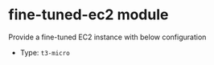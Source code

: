 # fine-tuned-ec2 module

Provide a fine-tuned EC2 instance with below configuration
- Type: `t3-micro`
